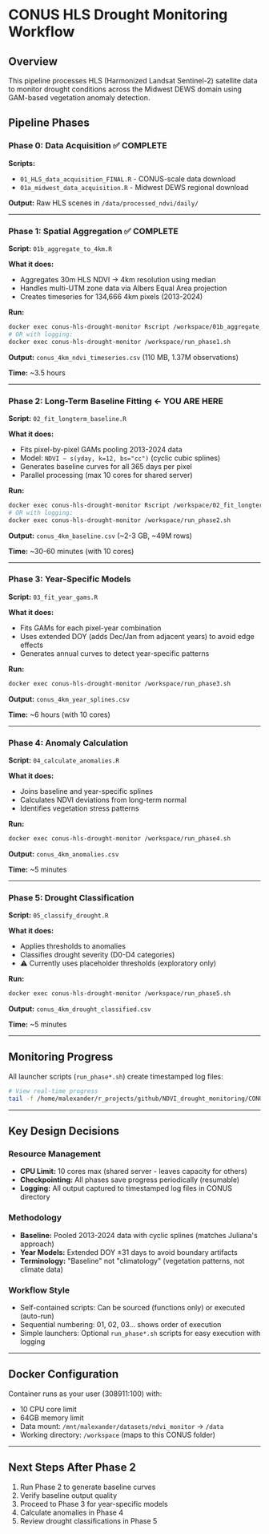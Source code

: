 # CONUS HLS Drought Monitoring Workflow

## Overview
This pipeline processes HLS (Harmonized Landsat Sentinel-2) satellite data to monitor drought conditions across the Midwest DEWS domain using GAM-based vegetation anomaly detection.

## Pipeline Phases

### Phase 0: Data Acquisition ✅ COMPLETE
**Scripts:**
- `01_HLS_data_acquisition_FINAL.R` - CONUS-scale data download
- `01a_midwest_data_acquisition.R` - Midwest DEWS regional download

**Output:** Raw HLS scenes in `/data/processed_ndvi/daily/`

---

### Phase 1: Spatial Aggregation ✅ COMPLETE
**Script:** `01b_aggregate_to_4km.R`

**What it does:**
- Aggregates 30m HLS NDVI → 4km resolution using median
- Handles multi-UTM zone data via Albers Equal Area projection
- Creates timeseries for 134,666 4km pixels (2013-2024)

**Run:**
```bash
docker exec conus-hls-drought-monitor Rscript /workspace/01b_aggregate_to_4km.R
# OR with logging:
docker exec conus-hls-drought-monitor /workspace/run_phase1.sh
```

**Output:** `conus_4km_ndvi_timeseries.csv` (110 MB, 1.37M observations)

**Time:** ~3.5 hours

---

### Phase 2: Long-Term Baseline Fitting ← YOU ARE HERE
**Script:** `02_fit_longterm_baseline.R`

**What it does:**
- Fits pixel-by-pixel GAMs pooling 2013-2024 data
- Model: `NDVI ~ s(yday, k=12, bs="cc")` (cyclic cubic splines)
- Generates baseline curves for all 365 days per pixel
- Parallel processing (max 10 cores for shared server)

**Run:**
```bash
docker exec conus-hls-drought-monitor Rscript /workspace/02_fit_longterm_baseline.R
# OR with logging:
docker exec conus-hls-drought-monitor /workspace/run_phase2.sh
```

**Output:** `conus_4km_baseline.csv` (~2-3 GB, ~49M rows)

**Time:** ~30-60 minutes (with 10 cores)

---

### Phase 3: Year-Specific Models
**Script:** `03_fit_year_gams.R`

**What it does:**
- Fits GAMs for each pixel-year combination
- Uses extended DOY (adds Dec/Jan from adjacent years) to avoid edge effects
- Generates annual curves to detect year-specific patterns

**Run:**
```bash
docker exec conus-hls-drought-monitor /workspace/run_phase3.sh
```

**Output:** `conus_4km_year_splines.csv`

**Time:** ~6 hours (with 10 cores)

---

### Phase 4: Anomaly Calculation
**Script:** `04_calculate_anomalies.R`

**What it does:**
- Joins baseline and year-specific splines
- Calculates NDVI deviations from long-term normal
- Identifies vegetation stress patterns

**Run:**
```bash
docker exec conus-hls-drought-monitor /workspace/run_phase4.sh
```

**Output:** `conus_4km_anomalies.csv`

**Time:** ~5 minutes

---

### Phase 5: Drought Classification
**Script:** `05_classify_drought.R`

**What it does:**
- Applies thresholds to anomalies
- Classifies drought severity (D0-D4 categories)
- ⚠️ Currently uses placeholder thresholds (exploratory only)

**Run:**
```bash
docker exec conus-hls-drought-monitor /workspace/run_phase5.sh
```

**Output:** `conus_4km_drought_classified.csv`

**Time:** ~5 minutes

---

## Monitoring Progress

All launcher scripts (`run_phase*.sh`) create timestamped log files:
```bash
# View real-time progress
tail -f /home/malexander/r_projects/github/NDVI_drought_monitoring/CONUS_HLS_drought_monitoring/phase*_*.log
```

---

## Key Design Decisions

### Resource Management
- **CPU Limit:** 10 cores max (shared server - leaves capacity for others)
- **Checkpointing:** All phases save progress periodically (resumable)
- **Logging:** All output captured to timestamped log files in CONUS directory

### Methodology
- **Baseline:** Pooled 2013-2024 data with cyclic splines (matches Juliana's approach)
- **Year Models:** Extended DOY ±31 days to avoid boundary artifacts
- **Terminology:** "Baseline" not "climatology" (vegetation patterns, not climate data)

### Workflow Style
- Self-contained scripts: Can be sourced (functions only) or executed (auto-run)
- Sequential numbering: 01, 02, 03... shows order of execution
- Simple launchers: Optional `run_phase*.sh` scripts for easy execution with logging

---

## Docker Configuration

Container runs as your user (308911:100) with:
- 10 CPU core limit
- 64GB memory limit
- Data mount: `/mnt/malexander/datasets/ndvi_monitor` → `/data`
- Working directory: `/workspace` (maps to this CONUS folder)

---

## Next Steps After Phase 2

1. Run Phase 2 to generate baseline curves
2. Verify baseline output quality
3. Proceed to Phase 3 for year-specific models
4. Calculate anomalies in Phase 4
5. Review drought classifications in Phase 5
